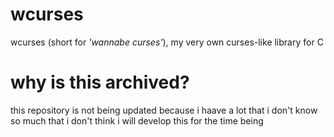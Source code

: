 # wcurses
wcurses (short for *'wannabe curses'*), my very own curses-like library for C

# why is this archived?
this repository is not being updated because i haave a lot that i don't know
so much that i don't think i will develop this for the time being
